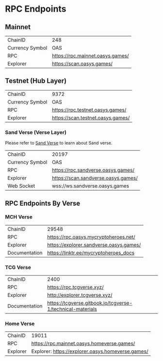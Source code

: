 # RPC Endpoints 


## Mainnet
|                 |                                    |
|-----------------|------------------------------------|
| ChainID         | 248                                |
| Currency Symbol | OAS                                |
| RPC             | https://rpc.mainnet.oasys.games/   |
| Explorer        | https://scan.oasys.games/      |

## Testnet (Hub Layer)
|                 |                                         |
|-----------------|-----------------------------------------|
| ChainID         | 9372                                    |
| Currency Symbol | OAS                                     |
| RPC             | https://rpc.testnet.oasys.games/        |
| Explorer        | https://scan.testnet.oasys.games/   |

### Sand Verse (Verse Layer)
Please refer to [Sand Verse](/docs/verse-developer/how-to-build-verse/1-6-sandverse) to learn about Sand verse.

|                 |                                            |
|-----------------|--------------------------------------------|
| ChainID         | 20197                                      |
| Currency Symbol | OAS                                        |
| RPC             | https://rpc.sandverse.oasys.games/         |
| Explorer        | https://scan.sandverse.oasys.games/    |
| Web Socket      | wss://ws.sandverse.oasys.games             |


## RPC Endpoints By Verse


### MCH Verse

|                 |                                            |
|-----------------|--------------------------------------------|
| ChainID         | 29548                                      |
| RPC             | https://rpc.oasys.mycryptoheroes.net/      |
| Explorer        | https://explorer.sandverse.oasys.games/    |
| Documentation   | https://linktr.ee/mycryptoheroes_docs      |

### TCG Verse 

|                 |                                            |
|-----------------|--------------------------------------------|
| ChainID         | 2400                                      |
| RPC             | https://rpc.tcgverse.xyz/                |
| Explorer        | http://explorer.tcgverse.xyz/   |
| Documentation   | https://tcgverse.gitbook.io/tcgverse-1/technical-materials      |

### Home Verse

|                 |                                            |
|-----------------|--------------------------------------------|
| ChainID         | 19011                                      |
| RPC             | https://rpc.mainnet.oasys.homeverse.games/    |
| Explorer        | Explorer: https://explorer.oasys.homeverse.games/   |
